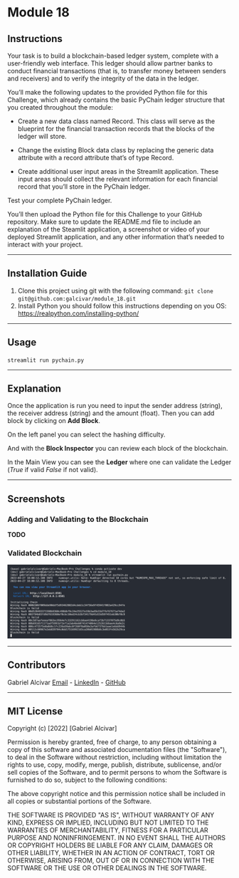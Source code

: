 # Module 18

## Instructions
Your task is to build a blockchain-based ledger system, complete with a user-friendly web interface. This ledger should allow partner banks to conduct financial transactions (that is, to transfer money between senders and receivers) and to verify the integrity of the data in the ledger.

You’ll make the following updates to the provided Python file for this Challenge, which already contains the basic PyChain ledger structure that you created throughout the module:

- Create a new data class named Record. This class will serve as the blueprint for the financial transaction records that the blocks of the ledger will store.

- Change the existing Block data class by replacing the generic data attribute with a record attribute that’s of type Record.

- Create additional user input areas in the Streamlit application. These input areas should collect the relevant information for each financial record that you’ll store in the PyChain ledger.

Test your complete PyChain ledger.

You’ll then upload the Python file for this Challenge to your GitHub repository. Make sure to update the README.md file to include an explanation of the Steamlit application, a screenshot or video of your deployed Streamlit application, and any other information that’s needed to interact with your project.

---
## Installation Guide
1. Clone this project using git with the following command: `git clone git@github.com:galcivar/module_18.git`
2. Install Python you should follow this instructions depending on you OS: https://realpython.com/installing-python/

---
## Usage
`streamlit run pychain.py`

---
## Explanation
Once the application is run you need to input the sender address (string), the receiver address (string) and the amount (float). Then you can add block by clicking on **Add Block**.

On the left panel you can select the hashing difficulty.

And with the **Block Inspector** you can review each block of the blockchain.

In the Main View you can see the **Ledger** where one can validate the Ledger (*True* if valid *False* if not valid).

---
## Screenshots
### Adding and Validating to the Blockchain
**TODO**

### Validated Blockchain
![Valid](valid-blockchain.png)

---
## Contributors
Gabriel Alcivar
[Email](mailto:galcivar@galgomedia.com) - [LinkedIn](https://www.linkedin.com/in/gabriel-alcivar-aa83a710b/) - [GitHub](https://github.com/galcivar/)

---
## MIT License

Copyright (c) [2022] [Gabriel Alcivar]

Permission is hereby granted, free of charge, to any person obtaining a copy
of this software and associated documentation files (the "Software"), to deal
in the Software without restriction, including without limitation the rights
to use, copy, modify, merge, publish, distribute, sublicense, and/or sell
copies of the Software, and to permit persons to whom the Software is
furnished to do so, subject to the following conditions:

The above copyright notice and this permission notice shall be included in all
copies or substantial portions of the Software.

THE SOFTWARE IS PROVIDED "AS IS", WITHOUT WARRANTY OF ANY KIND, EXPRESS OR
IMPLIED, INCLUDING BUT NOT LIMITED TO THE WARRANTIES OF MERCHANTABILITY,
FITNESS FOR A PARTICULAR PURPOSE AND NONINFRINGEMENT. IN NO EVENT SHALL THE
AUTHORS OR COPYRIGHT HOLDERS BE LIABLE FOR ANY CLAIM, DAMAGES OR OTHER
LIABILITY, WHETHER IN AN ACTION OF CONTRACT, TORT OR OTHERWISE, ARISING FROM,
OUT OF OR IN CONNECTION WITH THE SOFTWARE OR THE USE OR OTHER DEALINGS IN THE
SOFTWARE.
